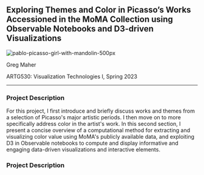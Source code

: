 ## Exploring Themes and Color in Picasso’s Works Accessioned in the MoMA Collection using Observable Notebooks and D3-driven Visualizations 

![pablo-picasso-girl-with-mandolin-500px](https://user-images.githubusercontent.com/74163850/232349261-3e981ebb-fcbd-4ef4-8ea8-8210c4d85e20.jpeg)

Greg Maher

ARTG530: Visualization Technologies I, Spring 2023
<hr>

### Project Description

For this project, I first introduce and briefly discuss works and themes from a selection of Picasso's major artistic periods. I then move on to more specifically address color in the artist's work. In this second section, I present a concise overview of a computational method for extracting and visualizing color value using MoMA's publicly available data, and exploiting D3 in Observable notebooks to compute and display informative and engaging data-driven visualizations and interactive elements.

### Project Description
